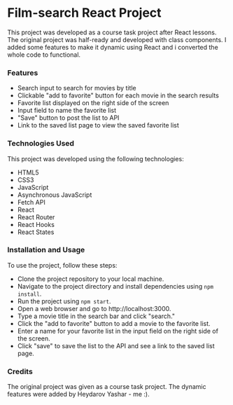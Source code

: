 # Film-search React Project

This project was developed as a course task project after React lessons. The original project was half-ready and developed with class components. I added some features to make it dynamic using React and i converted the whole code to functional.

### Features

- Search input to search for movies by title
- Clickable "add to favorite" button for each movie in the search results
- Favorite list displayed on the right side of the screen
- Input field to name the favorite list
- "Save" button to post the list to API
- Link to the saved list page to view the saved favorite list

### Technologies Used

This project was developed using the following technologies:

- HTML5
- CSS3
- JavaScript
- Asynchronous JavaScript
- Fetch API
- React
- React Router
- React Hooks
- React States

### Installation and Usage

To use the project, follow these steps:

- Clone the project repository to your local machine.
- Navigate to the project directory and install dependencies using `npm install`.
- Run the project using `npm start`.
- Open a web browser and go to http://localhost:3000.
- Type a movie title in the search bar and click "search."
- Click the "add to favorite" button to add a movie to the favorite list.
- Enter a name for your favorite list in the input field on the right side of the screen.
- Click "save" to save the list to the API and see a link to the saved list page.

### Credits

The original project was given as a course task project. The dynamic features were added by Heydarov Yashar - me :).
